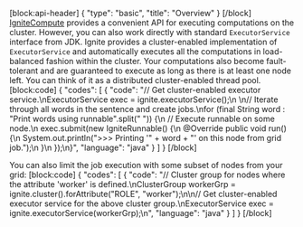 [block:api-header]
{
  "type": "basic",
  "title": "Overview"
}
[/block]
[IgniteCompute](doc:compute) provides a convenient API for executing computations on the cluster. However, you can also work directly with standard `ExecutorService` interface from JDK. Ignite provides a cluster-enabled implementation of `ExecutorService` and automatically executes all the computations in load-balanced fashion within the cluster. Your computations also become fault-tolerant and are guaranteed to execute as long as there is at least one node left. You can think of it as a distributed cluster-enabled thread pool. 
[block:code]
{
  "codes": [
    {
      "code": "// Get cluster-enabled executor service.\nExecutorService exec = ignite.executorService();\n \n// Iterate through all words in the sentence and create jobs.\nfor (final String word : \"Print words using runnable\".split(\" \")) {\n  // Execute runnable on some node.\n  exec.submit(new IgniteRunnable() {\n    @Override public void run() {\n      System.out.println(\">>> Printing '\" + word + \"' on this node from grid job.\");\n    }\n  });\n}",
      "language": "java"
    }
  ]
}
[/block]
 
You can also limit the job execution with some subset of nodes from your grid:
[block:code]
{
  "codes": [
    {
      "code": "// Cluster group for nodes where the attribute 'worker' is defined.\nClusterGroup workerGrp = ignite.cluster().forAttribute(\"ROLE\", \"worker\");\n\n// Get cluster-enabled executor service for the above cluster group.\nExecutorService exec = ignite.executorService(workerGrp);\n",
      "language": "java"
    }
  ]
}
[/block]